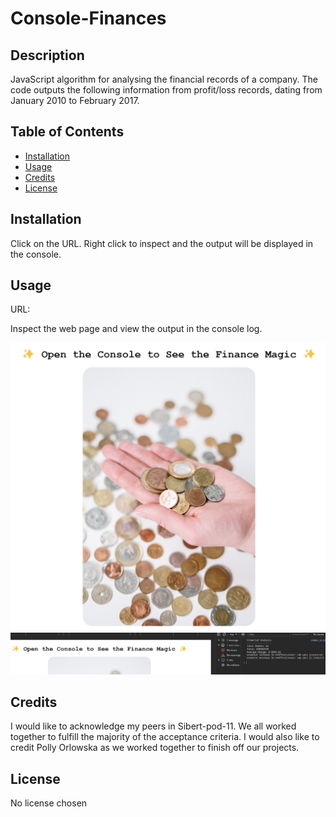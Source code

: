 # Console-Finances

## Description

JavaScript algorithm for analysing the financial records of a company. The code outputs the following information from profit/loss records, dating from January 2010 to February 2017.

## Table of Contents

- [Installation](#installation)
- [Usage](#usage)
- [Credits](#credits)
- [License](#license)

## Installation

Click on the URL. Right click to inspect and the output will be displayed in the console.

## Usage

URL: 

Inspect the web page and view the output in the console log.

![Console Finances webpage screenshot](/images/html-screenshot.png)
![Console Finances console log screenshot](/images/console-screenshot.png)

## Credits

I would like to acknowledge my peers in Sibert-pod-11. We all worked together to fulfill the majority of the acceptance criteria. I would also like to credit Polly Orlowska as we worked together to finish off our projects.

## License

No license chosen
